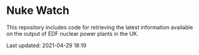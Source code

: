 # Nuke Watch

This repository includes code for retrieving the latest information available on the output of EDF nuclear power plants in the UK.

Last updated: 2021-04-29 18:19